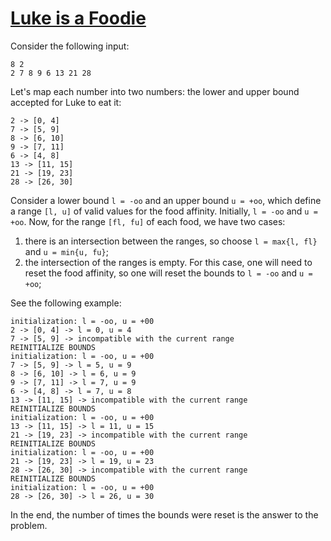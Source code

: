# [Luke is a Foodie](https://codeforces.com/problemset/problem/1704/B)

Consider the following input:

```plain
8 2
2 7 8 9 6 13 21 28
```

Let's map each number into two numbers: the lower and upper bound accepted for Luke to eat it:

```plain
2 -> [0, 4]
7 -> [5, 9]
8 -> [6, 10]
9 -> [7, 11]
6 -> [4, 8]
13 -> [11, 15]
21 -> [19, 23]
28 -> [26, 30]
```

Consider a lower bound `l = -oo` and an upper bound `u = +oo`, which define a range `[l, u]` of valid values for the food affinity. Initially, `l = -oo` and `u = +oo`. Now, for the range `[fl, fu]` of each food, we have two cases:

1. there is an intersection between the ranges, so choose `l = max{l, fl}` and `u = min{u, fu}`;
2. the intersection of the ranges is empty. For this case, one will need to reset the food affinity, so one will reset the bounds to `l = -oo` and `u = +oo`;

See the following example:

```plain
initialization: l = -oo, u = +00
2 -> [0, 4] -> l = 0, u = 4
7 -> [5, 9] -> incompatible with the current range
REINITIALIZE BOUNDS
initialization: l = -oo, u = +00
7 -> [5, 9] -> l = 5, u = 9
8 -> [6, 10] -> l = 6, u = 9
9 -> [7, 11] -> l = 7, u = 9
6 -> [4, 8] -> l = 7, u = 8
13 -> [11, 15] -> incompatible with the current range
REINITIALIZE BOUNDS
initialization: l = -oo, u = +00
13 -> [11, 15] -> l = 11, u = 15
21 -> [19, 23] -> incompatible with the current range
REINITIALIZE BOUNDS
initialization: l = -oo, u = +00
21 -> [19, 23] -> l = 19, u = 23
28 -> [26, 30] -> incompatible with the current range
REINITIALIZE BOUNDS
initialization: l = -oo, u = +00
28 -> [26, 30] -> l = 26, u = 30
```

In the end, the number of times the bounds were reset is the answer to the problem.
